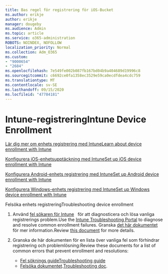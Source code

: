```yaml
---
title: Bas regel för registrering för iOS-Bucket
ms.author: erikje
author: erikje
manager: dougeby
ms.audience: Admin
ms.topic: article
ms.service: o365-administration
ROBOTS: NOINDEX, NOFOLLOW
localization_priority: Normal
ms.collection: Adm_O365
ms.custom:
- "9000654"
- "2684"
ms.openlocfilehash: 7e549fe002b087fb167bd04b9a404689d19996c8
ms.sourcegitcommit: c6692ce0fa1358ec3529e59ca0ecdfdea4cdc759
ms.translationtype: MT
ms.contentlocale: sv-SE
ms.lasthandoff: 09/15/2020
ms.locfileid: "47784181"
---
```

# <a name="intune-device-enrollment"></a><span data-ttu-id="0425d-102">Intune-registrering</span><span class="sxs-lookup"><span data-stu-id="0425d-102">Intune Device Enrollment</span></span>

[<span data-ttu-id="0425d-103">Lär dig mer om enhets registrering med Intune</span><span class="sxs-lookup"><span data-stu-id="0425d-103">Learn about device enrollment with Intune</span></span>](https://docs.microsoft.com/intune/enrollment/device-enrollment)

[<span data-ttu-id="0425d-104">Konfigurera iOS-enhetsupptäckning med Intune</span><span class="sxs-lookup"><span data-stu-id="0425d-104">Set up iOS device enrollment with Intune</span></span>](https://docs.microsoft.com/intune/enrollment/ios-enroll)

[<span data-ttu-id="0425d-105">Konfigurera Android-enhets registrering med Intune</span><span class="sxs-lookup"><span data-stu-id="0425d-105">Set up Android device enrollment with Intune</span></span>](https://docs.microsoft.com/intune/android-enroll)

[<span data-ttu-id="0425d-106">Konfigurera Windows-enhets registrering med Intune</span><span class="sxs-lookup"><span data-stu-id="0425d-106">Set up Windows device enrollment with Intune</span></span>](https://docs.microsoft.com/intune/windows-enroll)

<span data-ttu-id="0425d-107">Felsöka enhets registrering</span><span class="sxs-lookup"><span data-stu-id="0425d-107">Troubleshooting device enrollment</span></span>

1. <span data-ttu-id="0425d-108">Använd [fel sökaren för Intune](https://devicemanagement.microsoft.com/#blade/Microsoft_Intune_DeviceSettings/TroubleshootBlade)   för att diagnosticera och lösa vanliga registrerings problem.</span><span class="sxs-lookup"><span data-stu-id="0425d-108">Use the [Intune Troubleshooting Portal](https://devicemanagement.microsoft.com/#blade/Microsoft_Intune_DeviceSettings/TroubleshootBlade) to diagnose and resolve common enrollment failures.</span></span> <span data-ttu-id="0425d-109">Granska [det här dokumentet](https://docs.microsoft.com/intune/help-desk-operators) för mer information.</span><span class="sxs-lookup"><span data-stu-id="0425d-109">Review [this document](https://docs.microsoft.com/intune/help-desk-operators) for more details.</span></span>

2. <span data-ttu-id="0425d-110">Granska de här dokumenten för en lista över vanliga fel som förhindrar registrering och problemlösning:</span><span class="sxs-lookup"><span data-stu-id="0425d-110">Review these documents for a list of common errors that prevent enrollment and resolutions:</span></span>
    - [<span data-ttu-id="0425d-111">Fel söknings guide</span><span class="sxs-lookup"><span data-stu-id="0425d-111">Troubleshooting guide</span></span>](https://support.microsoft.com/help/4469913/troubleshooting-windows-device-enrollment-problems-in-microsoft-intune)
    - <span data-ttu-id="0425d-112">[Felsöka dokumentet](https://docs.microsoft.com/intune/troubleshoot-device-enrollment-in-intune).</span><span class="sxs-lookup"><span data-stu-id="0425d-112">[Troubleshooting doc](https://docs.microsoft.com/intune/troubleshoot-device-enrollment-in-intune).</span></span>
